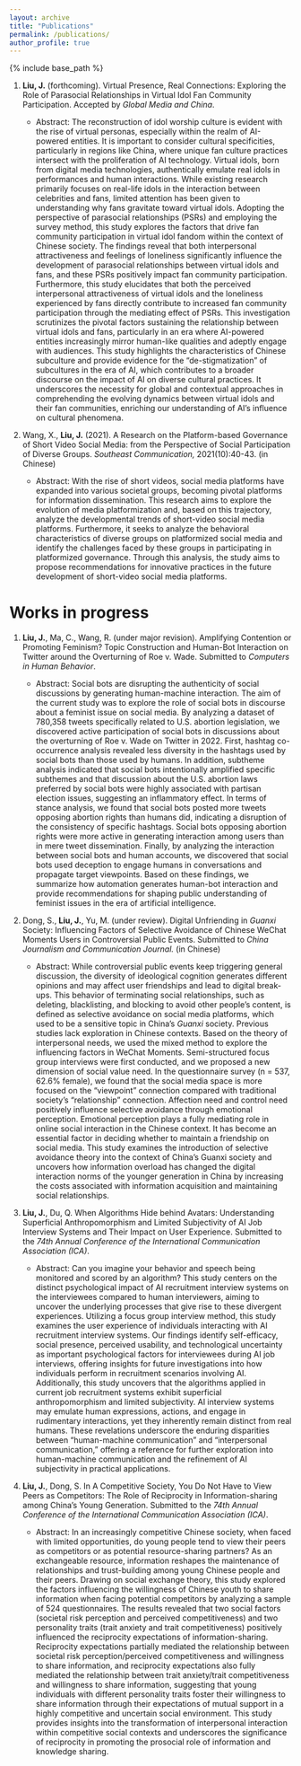```yaml
---
layout: archive
title: "Publications"
permalink: /publications/
author_profile: true
---
```


{% include base_path %}

1. **Liu, J.** (forthcoming). Virtual Presence, Real Connections: Exploring the Role of Parasocial Relationships in Virtual Idol Fan Community Participation. Accepted by _Global Media and China_.  

   - Abstract: The reconstruction of idol worship culture is evident with the rise of virtual personas, especially within the realm of AI-powered entities. It is important to consider cultural specificities, particularly in regions like China, where unique fan culture practices intersect with the proliferation of AI technology. Virtual idols, born from digital media technologies, authentically emulate real idols in performances and human interactions. While existing research primarily focuses on real-life idols in the interaction between celebrities and fans, limited attention has been given to understanding why fans gravitate toward virtual idols. Adopting the perspective of parasocial relationships (PSRs) and employing the survey method, this study explores the factors that drive fan community participation in virtual idol fandom within the context of Chinese society. The findings reveal that both interpersonal attractiveness and feelings of loneliness significantly influence the development of parasocial relationships between virtual idols and fans, and these PSRs positively impact fan community participation. Furthermore, this study elucidates that both the perceived interpersonal attractiveness of virtual idols and the loneliness experienced by fans directly contribute to increased fan community participation through the mediating effect of PSRs. This investigation scrutinizes the pivotal factors sustaining the relationship between virtual idols and fans, particularly in an era where AI-powered entities increasingly mirror human-like qualities and adeptly engage with audiences. This study highlights the characteristics of Chinese subculture and provide evidence for the “de-stigmatization” of subcultures in the era of AI, which contributes to a broader discourse on the impact of AI on diverse cultural practices. It underscores the necessity for global and contextual approaches in comprehending the evolving dynamics between virtual idols and their fan communities, enriching our understanding of AI’s influence on cultural phenomena.

2. Wang, X., **Liu, J.** (2021). A Research on the Platform-based Governance of Short Video Social Media: from the Perspective of Social Participation of Diverse Groups. _Southeast Communication,_ 2021(10):40-43. (in Chinese)

   - Abstract: With the rise of short videos, social media platforms have expanded into various societal groups, becoming pivotal platforms for information dissemination. This research aims to explore the evolution of media platformization and, based on this trajectory, analyze the developmental trends of short-video social media platforms. Furthermore, it seeks to analyze the behavioral characteristics of diverse groups on platformized social media and identify the challenges faced by these groups in participating in platformized governance. Through this analysis, the study aims to propose recommendations for innovative practices in the future development of short-video social media platforms.

Works in progress
======
1. **Liu, J.**, Ma, C., Wang, R. (under major revision). Amplifying Contention or Promoting Feminism? Topic Construction and Human-Bot Interaction on Twitter around the Overturning of Roe v. Wade. Submitted to _Computers in Human Behavior_.

   - Abstract: Social bots are disrupting the authenticity of social discussions by generating human-machine interaction. The aim of the current study was to explore the role of social bots in discourse about a feminist issue on social media. By analyzing a dataset of 780,358 tweets specifically related to U.S. abortion legislation, we discovered active participation of social bots in discussions about the overturning of Roe v. Wade on Twitter in 2022. First, hashtag co-occurrence analysis revealed less diversity in the hashtags used by social bots than those used by humans. In addition, subtheme analysis indicated that social bots intentionally amplified specific subthemes and that discussion about the U.S. abortion laws preferred by social bots were highly associated with partisan election issues, suggesting an inflammatory effect. In terms of stance analysis, we found that social bots posted more tweets opposing abortion rights than humans did, indicating a disruption of the consistency of specific hashtags. Social bots opposing abortion rights were more active in generating interaction among users than in mere tweet dissemination. Finally, by analyzing the interaction between social bots and human accounts, we discovered that social bots used deception to engage humans in conversations and propagate target viewpoints. Based on these findings, we summarize how automation generates human-bot interaction and provide recommendations for shaping public understanding of feminist issues in the era of artificial intelligence.

2. Dong, S., **Liu, J.**, Yu, M. (under review). Digital Unfriending in _Guanxi_ Society: Influencing Factors of Selective Avoidance of Chinese WeChat Moments Users in Controversial Public Events. Submitted to _China Journalism and Communication Journal._ (in Chinese)

   - Abstract: While controversial public events keep triggering general discussion, the diversity of ideological cognition generates different opinions and may affect user friendships and lead to digital break-ups. This behavior of terminating social relationships, such as deleting, blacklisting, and blocking to avoid other people’s content, is defined as selective avoidance on social media platforms, which used to be a sensitive topic in China’s _Guanxi_ society. Previous studies lack exploration in Chinese contexts. Based on the theory of interpersonal needs, we used the mixed method to explore the influencing factors in WeChat Moments. Semi-structured focus group interviews were first conducted, and we proposed a new dimension of social value need. In the questionnaire survey (n = 537, 62.6% female), we found that the social media space is more focused on the “viewpoint” connection compared with traditional society’s “relationship” connection. Affection need and control need positively influence selective avoidance through emotional perception. Emotional perception plays a fully mediating role in online social interaction in the Chinese context. It has become an essential factor in deciding whether to maintain a friendship on social media. This study examines the introduction of selective avoidance theory into the context of China’s Guanxi society and uncovers how information overload has changed the digital interaction norms of the younger generation in China by increasing the costs associated with information acquisition and maintaining social relationships.

3. **Liu, J.**, Du, Q. When Algorithms Hide behind Avatars: Understanding Superficial Anthropomorphism and Limited Subjectivity of AI Job Interview Systems and Their Impact on User Experience. Submitted to the _74th Annual Conference of the International Communication Association (ICA)_.

   - Abstract: Can you imagine your behavior and speech being monitored and scored by an algorithm? This study centers on the distinct psychological impact of AI recruitment interview systems on the interviewees compared to human interviewers, aiming to uncover the underlying processes that give rise to these divergent experiences. Utilizing a focus group interview method, this study examines the user experience of individuals interacting with AI recruitment interview systems. Our findings identify self-efficacy, social presence, perceived usability, and technological uncertainty as important psychological factors for interviewees during AI job interviews, offering insights for future investigations into how individuals perform in recruitment scenarios involving AI. Additionally, this study uncovers that the algorithms applied in current job recruitment systems exhibit superficial anthropomorphism and limited subjectivity. AI interview systems may emulate human expressions, actions, and engage in rudimentary interactions, yet they inherently remain distinct from real humans. These revelations underscore the enduring disparities between “human-machine communication” and “interpersonal communication,” offering a reference for further exploration into human-machine communication and the refinement of AI subjectivity in practical applications.

4. **Liu, J.**, Dong, S. In A Competitive Society, You Do Not Have to View Peers as Competitors: The Role of Reciprocity in Information-sharing among China’s Young Generation. Submitted to the _74th Annual Conference of the International Communication Association (ICA)_.

   - Abstract: In an increasingly competitive Chinese society, when faced with limited opportunities, do young people tend to view their peers as competitors or as potential resource-sharing partners? As an exchangeable resource, information reshapes the maintenance of relationships and trust-building among young Chinese people and their peers. Drawing on social exchange theory, this study explored the factors influencing the willingness of Chinese youth to share information when facing potential competitors by analyzing a sample of 524 questionnaires. The results revealed that two social factors (societal risk perception and perceived competitiveness) and two personality traits (trait anxiety and trait competitiveness) positively influenced the reciprocity expectations of information-sharing. Reciprocity expectations partially mediated the relationship between societal risk perception/perceived competitiveness and willingness to share information, and reciprocity expectations also fully mediated the relationship between trait anxiety/trait competitiveness and willingness to share information, suggesting that young individuals with different personality traits foster their willingness to share information through their expectations of mutual support in a highly competitive and uncertain social environment. This study provides insights into the transformation of interpersonal interaction within competitive social contexts and underscores the significance of reciprocity in promoting the prosocial role of information and knowledge sharing.
